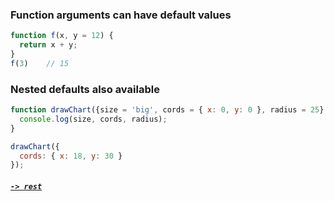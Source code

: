 ### Function arguments can have default values
```JavaScript
function f(x, y = 12) {
  return x + y;
}
f(3)    // 15
```
### Nested defaults also available
```JavaScript
function drawChart({size = 'big', cords = { x: 0, y: 0 }, radius = 25} = {}) {
  console.log(size, cords, radius);
}

drawChart({
  cords: { x: 18, y: 30 }
});
```
##### [`-> rest`](rest.md)